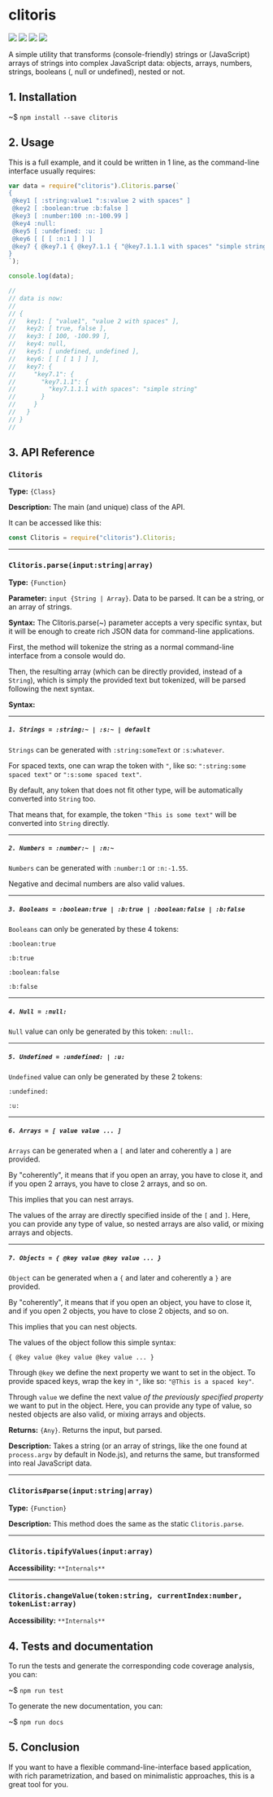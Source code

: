  


# clitoris


![](https://img.shields.io/badge/clitoris-v1.0.0-green.svg) ![](https://img.shields.io/badge/tests-passing-green.svg) ![](https://img.shields.io/badge/coverage-100%25-green.svg)  ![](https://img.shields.io/badge/stable-98%25-green.svg)


A simple utility that transforms (console-friendly) strings or (JavaScript) arrays of strings into complex JavaScript data: objects, arrays, numbers, strings, booleans (, null or undefined), nested or not.

## 1. Installation

~$ `npm install --save clitoris`

## 2. Usage

This is a full example, and it could be written in 1 line, as the command-line interface usually requires:

```js
var data = require("clitoris").Clitoris.parse(`
{
 @key1 [ :string:value1 ":s:value 2 with spaces" ]
 @key2 [ :boolean:true :b:false ]
 @key3 [ :number:100 :n:-100.99 ]
 @key4 :null:
 @key5 [ :undefined: :u: ]
 @key6 [ [ [ :n:1 ] ] ]
 @key7 { @key7.1 { @key7.1.1 { "@key7.1.1.1 with spaces" "simple string" } }
}
`);

console.log(data);

// 
// data is now:
// 
// {
//   key1: [ "value1", "value 2 with spaces" ],
//   key2: [ true, false ],
//   key3: [ 100, -100.99 ],
//   key4: null,
//   key5: [ undefined, undefined ],
//   key6: [ [ [ 1 ] ] ],
//   key7: {
//     "key7.1": {
//       "key7.1.1": {
//         "key7.1.1.1 with spaces": "simple string"
//       }
//     }
//   }
// }
// 
```

## 3. API Reference 




 



### **`Clitoris`**

**Type:** `{Class}`

**Description:** The main (and unique) class of the API.

It can be accessed like this:

```js
const Clitoris = require("clitoris").Clitoris;
```




 


----

### **`Clitoris.parse(input:string|array)`**


**Type:** `{Function}`


**Parameter:** `input {String | Array}`. Data to be parsed. It can be a string, or an array of strings.


**Syntax:** The Clitoris.parse(~) parameter accepts a very specific syntax, but it will be enough to
create rich JSON data for command-line applications. 

First, the method will tokenize the string as a normal command-line interface from a console would do.

Then, the resulting array (which can be directly provided, instead of a `String`), which is simply the 
provided text but tokenized, will be parsed following the next syntax.

**Syntax:**

----

##### `1. Strings = :string:~ | :s:~ | default`

`Strings` can be generated with `:string:someText` or `:s:whatever`.

For spaced texts, one can wrap the token with `"`, like so: `":string:some spaced text"` or `":s:some spaced text"`.

By default, any token that does not fit other type, will be automatically converted into `String` too.

That means that, for example, the token `"This is some text"` will be converted into `String` directly.

----

##### `2. Numbers = :number:~ | :n:~`

`Numbers` can be generated with `:number:1` or `:n:-1.55`.

Negative and decimal numbers are also valid values.

----

##### `3. Booleans = :boolean:true | :b:true | :boolean:false | :b:false`

`Booleans` can only be generated by these 4 tokens: 

`:boolean:true`

`:b:true`

`:boolean:false`

`:b:false`

----

##### `4. Null = :null:`

`Null` value can only be generated by this token: `:null:`.

----

##### `5. Undefined = :undefined: | :u:`

`Undefined` value can only be generated by these 2 tokens:

`:undefined:`

`:u:`

----

##### `6. Arrays = [ value value ... ]`

`Arrays` can be generated when a `[` and later and coherently a `]` are provided.

By "coherently", it means that if you open an array, you have to close it, and if you open 2 arrays, you have to close 2 arrays, and so on.

This implies that you can nest arrays.

The values of the array are directly specified inside of the `[` and `]`. Here, you can provide any type of value, so nested arrays are also valid, or mixing arrays and objects.

----

##### `7. Objects = { @key value @key value ... }`

`Object` can be generated when a `{` and later and coherently a `}` are provided.

By "coherently", it means that if you open an object, you have to close it, and if you open 2 objects, you have to close 2 objects, and so on.

This implies that you can nest objects.

The values of the object follow this simple syntax:

`{ @key value @key value @key value ... }` 

Through `@key` we define the next property we want to set in the object. To provide spaced keys, wrap the key in `"`, like so: `"@This is a spaced key"`.

Through `value` we define the next value *of the previously specified property* we want to put in the object. Here, you can provide any type of value, so nested objects are also valid, or mixing arrays and objects.


**Returns:** `{Any}`. Returns the input, but parsed.


**Description:** Takes a string (or an array of strings, like the one found at `process.argv` by default 
in Node.js), and returns the same, but transformed into real JavaScript data.






 


----

### **`Clitoris#parse(input:string|array)`**


**Type:** `{Function}`


**Description:** This method does the same as the static `Clitoris.parse`.




 


----

### **`Clitoris.tipifyValues(input:array)`**


**Accessibility:** `**Internals**`




 


----

### **`Clitoris.changeValue(token:string, currentIndex:number, tokenList:array)`**


**Accessibility:** `**Internals**`




 


## 4. Tests and documentation

To run the tests and generate the corresponding code coverage analysis, you can:

~$ `npm run test` 

To generate the new documentation, you can:

~$ `npm run docs`



## 5. Conclusion

If you want to have a flexible command-line-interface based application, with rich parametrization, 
and based on minimalistic approaches, this is a great tool for you. 





